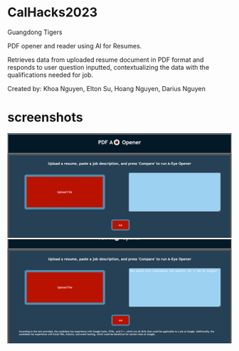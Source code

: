 # CalHacks2023
Guangdong Tigers

PDF opener and reader using AI for Resumes.

Retrieves data from uploaded resume document in PDF format and responds to user question inputted, contextualizing the data with the qualifications needed for job.

Created by: Khoa Nguyen, Elton Su, Hoang Nguyen, Darius Nguyen

# screenshots

![Opening Screen](https://github.com/khoawack/AI-Opener/blob/main/Screenshots/main_screen.png)
![After Question Asked Screen](https://github.com/khoawack/AI-Opener/blob/main/Screenshots/after_input_screen.png)
